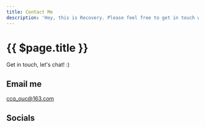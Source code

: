 ```yaml
---
title: Contact Me
description: 'Hey, this is Recovery. Please feel free to get in touch with me.'
---
```


# {{ $page.title }}

Get in touch, let's chat! :)

## Email me

<a href="mailto:ccq_ouc@163.com">ccq_ouc@163.com</a>

## Socials

<icons />
